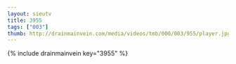 ```yaml
--- 
layout: sieutv
title: 3955
tags: ["003"]
thumb: http://drainmainvein.com/media/videos/tmb/000/003/955/player.jpg
---
```

{% include drainmainvein key="3955" %} 
